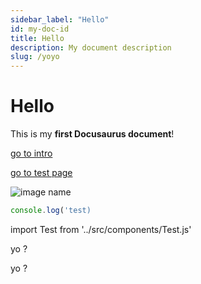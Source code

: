```yaml
---
sidebar_label: "Hello"
id: my-doc-id
title: Hello
description: My document description
slug: /yoyo
---
```


# Hello

This is my **first Docusaurus document**!

[go to intro](./intro)

[go to test page](/test)

![image name](/img/docusaurus.png)

```jsx title="test"
console.log('test)
```

import Test from '../src/components/Test.js'
<Test />

yo ?

yo ?

